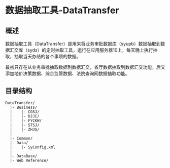 # 数据抽取工具-DataTransfer

## 概述

数据抽取工具（DataTransfer）是用来将业务审批数据库（syupb）数据抽取到数据汇交库（syds）的定时抽取工具，运行在应用服务器10上，每天晚上执行抽取，抽取当天办结的各个事项的数据。  
  
最初只存在从业务审批抽取数据到数据汇交，省厅数据抽取到数据汇交功能，后又添加地价决策数据、综合监管数据、法院查询网数据抽取功能。  
  
## 目录结构

```
DataTransfer/
  |- Business/
  |    |- CGSJ/
  |    |- DJJC/
  |    |- FYCKW/
  |    |- STSJ/
  |    |- ZHJG/
  |    
  |- Common/
  |- Data/
  |    |- SyConfig.xml
  |
  |- DataBase/
  |- Web Reference/
```

